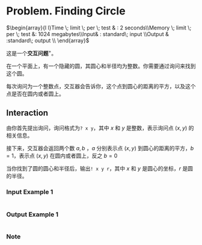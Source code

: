 # Problem. Finding Circle

$\begin{array}{l l}Time \; limit \; per \; test & :  2 seconds\\Memory \; limit \; per \; test &:  1024 megabytes\\Input& : standard\;  input \\Output & :standard\;  output \\ \end{array}$

这是一个**交互问题**$^+$。

在一个平面上，有一个隐藏的圆，其圆心和半径均为整数。你需要通过询问来找到这个圆。

每次询问为一个整数点，交互器会告诉你，这个点到圆心的距离的平方，以及这个点是否在圆内或者圆上。

## Interaction

由你首先提出询问，询问格式为`? x y`，其中 $x$ 和 $y$ 是整数，表示询问点 $(x, y)$ 的相关信息。

接下来，交互器会返回两个数 $a,b$ ，$a$ 分别表示点 $(x, y)$ 到圆心的距离的平方，$b = 1$，表示点 $(x, y)$ 在圆内或者圆上，反之 $b = 0$

当你找到了圆的圆心和半径后，输出`! x y r`，其中 $x$ 和 $y$ 是圆心的坐标，$r$ 是圆的半径。

### Input Example 1

```text

```

### Output Example 1

```text

```

### Note

